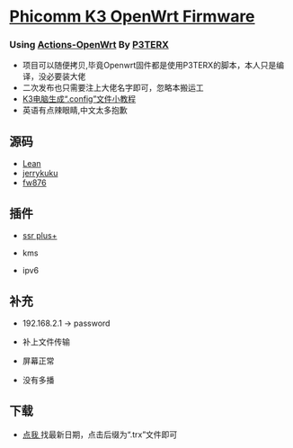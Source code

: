 # [Phicomm K3 OpenWrt Firmware](https://github.com/393435992/K3-OpenWrt/releases)

### Using [Actions-OpenWrt](https://github.com/P3TERX/Actions-OpenWrt) By  [**P3TERX**](https://p3terx.com/archives/build-openwrt-with-github-actions.html)
  -  项目可以随便拷贝,毕竟Openwrt固件都是使用P3TERX的脚本，本人只是编译，没必要装大佬
  -  二次发布也只需要注上大佬名字即可，忽略本搬运工
  -  [K3电脑生成“.config”文件小教程](https://www.right.com.cn/forum/thread-7946451-1-1.html)
  -  英语有点辣眼睛,中文太多抱歉
   
## 源码

- [Lean](https://github.com/coolsnowwolf/lede)
- [jerrykuku](https://github.com/jerrykuku/luci-theme-argon)
- [fw876](https://github.com/fw876/helloworld)


## 插件

   -  [ssr plus+](https://github.com/fw876/helloworld)
   
   -  kms
   
   -  ipv6

  

## 补充
  
   -   192.168.2.1    →     password
     
   -   补上文件传输
      
   -   屏幕正常


   -    没有多播

## 下载

   -  [ 点我 ](https://github.com/393435992/Phicomm-K3-OpenWrt/releases)找最新日期，点击后缀为“.trx”文件即可
